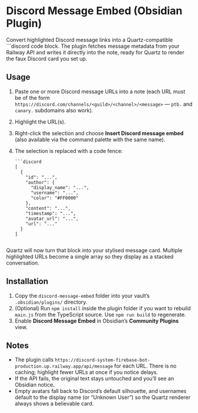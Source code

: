 # Discord Message Embed (Obsidian Plugin)

Convert highlighted Discord message links into a Quartz-compatible ```discord code block. The plugin fetches message metadata from your Railway API and writes it directly into the note, ready for Quartz to render the faux Discord card you set up.

## Usage

1. Paste one or more Discord message URLs into a note (each URL must be of the form `https://discord.com/channels/<guild>/<channel>/<message>` — `ptb.` and `canary.` subdomains also work).
2. Highlight the URL(s).
3. Right-click the selection and choose **Insert Discord message embed** (also available via the command palette with the same name).
4. The selection is replaced with a code fence:

    ```
    ```discord
    [
      {
        "id": "...",
        "author": {
          "display_name": "...",
          "username": "...",
          "color": "#FF0000"
        },
        "content": "...",
        "timestamp": "...",
        "avatar_url": "...",
        "url": "..."
      }
    ]
    ```
    ```

Quartz will now turn that block into your stylised message card. Multiple highlighted URLs become a single array so they display as a stacked conversation.

## Installation

1. Copy the `discord-message-embed` folder into your vault’s `.obsidian/plugins/` directory.
2. (Optional) Run `npm install` inside the plugin folder if you want to rebuild `main.js` from the TypeScript source. Use `npm run build` to regenerate.
3. Enable **Discord Message Embed** in Obsidian’s **Community Plugins** view.

## Notes

- The plugin calls `https://discord-system-firebase-bot-production.up.railway.app/api/message` for each URL. There is no caching; highlight fewer URLs at once if you notice delays.
- If the API fails, the original text stays untouched and you’ll see an Obsidian notice.
- Empty avatars fall back to Discord’s default silhouette, and usernames default to the display name (or “Unknown User”) so the Quartz renderer always shows a believable card.
